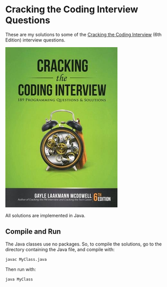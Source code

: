 # Cracking the Coding Interview Questions

These are my solutions to some of the [Cracking the Coding Interview](http://www.crackingthecodinginterview.com/) (6th Edition) interview questions.

![Cracking the Coding Interview Cover](assets/cracking-the-coding-interview-cover.jpg)

All solutions are implemented in Java.

## Compile and Run

The Java classes use no packages. So, to compile the solutions, go to the directory containing the Java file, and compile with:

~~~bash
javac MyClass.java
~~~

Then run with:

~~~bash
java MyClass
~~~
